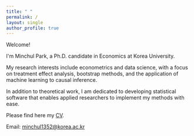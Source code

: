 ```yaml
---
title: " "
permalink: /
layout: single
author_profile: true
---
```

Welcome!

I'm Minchul Park, a Ph.D. candidate in Economics at Korea University.

My research interests include econometrics and data science, with a focus on treatment effect analysis, bootstrap methods, and the application of machine learning to causal inference.

In addition to theoretical work, I am dedicated to developing statistical software that enables applied researchers to implement my methods with ease.

Please find here my [CV](/files/CV_20250813.pdf).

Email: [minchul1352@korea.ac.kr](mailto:minchul1352@korea.ac.kr)

